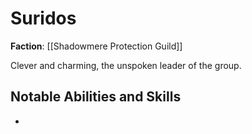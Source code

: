# Suridos

**Faction**: [[Shadowmere Protection Guild]]

Clever and charming, the unspoken leader of the group.
## Notable Abilities and Skills

- 